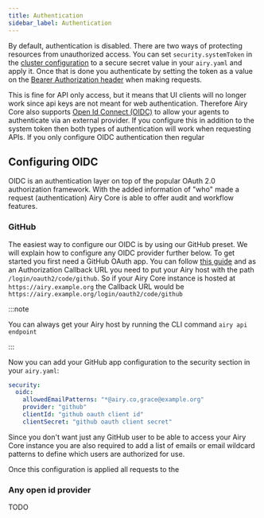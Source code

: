 ```yaml
---
title: Authentication
sidebar_label: Authentication
---
```


By default, authentication is disabled. There are two ways of protecting resources from unauthorized access.
You can set `security.systemToken` in the [cluster configuration](getting-started/installation/configuration.md) to a secure secret value in your `airy.yaml` and apply it. Once that is done you authenticate by setting the token as a value on the [Bearer Authorization header](https://tools.ietf.org/html/rfc6750#section-2.1) when making requests.

This is fine for API only access, but it means that UI clients will no longer work since api keys are not meant for web authentication. Therefore Airy Core also supports [Open Id Connect (OIDC)](https://openid.net/connect/) to allow your agents to authenticate via an external provider. If you configure this in addition to the system token then both types of authentication will work when requesting APIs. If you only configure OIDC authentication then regular

## Configuring OIDC

OIDC is an authentication layer on top of the popular OAuth 2.0 authorization framework. With the added information of
"who" made a request (authentication) Airy Core is able to offer audit and workflow features.

### GitHub

The easiest way to configure our OIDC is by using our GitHub preset. We will explain how to configure any OIDC provider further below. To get started you first need a GitHub OAuth app. You can follow [this guide](https://docs.github.com/en/developers/apps/creating-an-oauth-app) and as an Authorization Callback URL you need to put your Airy host with the 
path `/login/oauth2/code/github`. So if your Airy Core instance is hosted at `https://airy.example.org` the Callback URL
would be `https://airy.example.org/login/oauth2/code/github`  

:::note

You can always get your Airy host by running the CLI command `airy api endpoint`

:::

Now you can add your GitHub app configuration to the security section in your `airy.yaml`:

```yaml
security:
  oidc:
    allowedEmailPatterns: "*@airy.co,grace@example.org"
    provider: "github"
    clientId: "github oauth client id"
    clientSecret: "github oauth client secret"
```

Since you don't want just any GitHub user to be able to access your Airy Core instance you are also required to add
a list of emails or email wildcard patterns to define which users are authorized for use.

Once this configuration is applied all requests to the 

### Any open id provider

TODO

